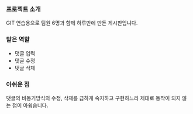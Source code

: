### 프로젝트 소개
GIT 연습용으로 팀원 6명과 함께 하루만에 만든 게시판입니다.

### 맡은 역할
- 댓글 입력
- 댓글 수정
- 댓글 삭제

### 아쉬운 점
댓글의 비동기방식의 수정, 삭제를 급하게 숙지하고 구현하느라 제대로 동작이 되지 않는 점이 아쉽습니다.
